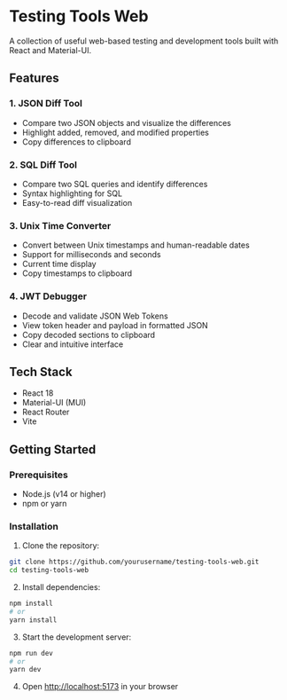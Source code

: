 # Testing Tools Web

A collection of useful web-based testing and development tools built with React and Material-UI.

## Features

### 1. JSON Diff Tool
- Compare two JSON objects and visualize the differences
- Highlight added, removed, and modified properties
- Copy differences to clipboard

### 2. SQL Diff Tool
- Compare two SQL queries and identify differences
- Syntax highlighting for SQL
- Easy-to-read diff visualization

### 3. Unix Time Converter
- Convert between Unix timestamps and human-readable dates
- Support for milliseconds and seconds
- Current time display
- Copy timestamps to clipboard

### 4. JWT Debugger
- Decode and validate JSON Web Tokens
- View token header and payload in formatted JSON
- Copy decoded sections to clipboard
- Clear and intuitive interface

## Tech Stack

- React 18
- Material-UI (MUI)
- React Router
- Vite

## Getting Started

### Prerequisites

- Node.js (v14 or higher)
- npm or yarn

### Installation

1. Clone the repository:
```bash
git clone https://github.com/yourusername/testing-tools-web.git
cd testing-tools-web
```

2. Install dependencies:
```bash
npm install
# or
yarn install
```

3. Start the development server:
```bash
npm run dev
# or
yarn dev
```

4. Open [http://localhost:5173](http://localhost:5173) in your browser

